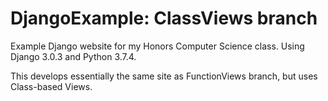 # DjangoExample: ClassViews branch
Example Django website for my Honors Computer Science class.  Using Django 3.0.3 and Python 3.7.4.

This develops essentially the same site as FunctionViews branch, but uses Class-based Views.
